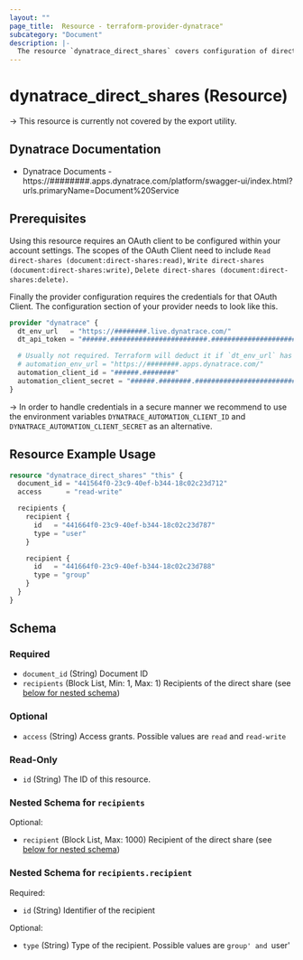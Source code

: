 ```yaml
---
layout: ""
page_title:  Resource - terraform-provider-dynatrace"
subcategory: "Document"
description: |-
  The resource `dynatrace_direct_shares` covers configuration of direct shares for Documents (dashboards and notebooks) in Dynatrace.
---
```


# dynatrace_direct_shares (Resource)

-> This resource is currently not covered by the export utility.

## Dynatrace Documentation

- Dynatrace Documents - https://########.apps.dynatrace.com/platform/swagger-ui/index.html?urls.primaryName=Document%20Service

## Prerequisites

Using this resource requires an OAuth client to be configured within your account settings.
The scopes of the OAuth Client need to include `Read direct-shares (document:direct-shares:read)`, `Write direct-shares (document:direct-shares:write)`, `Delete direct-shares (document:direct-shares:delete)`.

Finally the provider configuration requires the credentials for that OAuth Client.
The configuration section of your provider needs to look like this.

```terraform
provider "dynatrace" {
  dt_env_url   = "https://########.live.dynatrace.com/"
  dt_api_token = "######.########################.################################################################"

  # Usually not required. Terraform will deduct it if `dt_env_url` has been specified
  # automation_env_url = "https://########.apps.dynatrace.com/"
  automation_client_id = "######.########"
  automation_client_secret = "######.########.################################################################"
}
```

-> In order to handle credentials in a secure manner we recommend to use the environment variables `DYNATRACE_AUTOMATION_CLIENT_ID` and `DYNATRACE_AUTOMATION_CLIENT_SECRET` as an alternative.

## Resource Example Usage

```terraform
resource "dynatrace_direct_shares" "this" {
  document_id = "441564f0-23c9-40ef-b344-18c02c23d712"
  access      = "read-write"

  recipients {
    recipient {
      id   = "441664f0-23c9-40ef-b344-18c02c23d787"
      type = "user"
    }

    recipient {
      id   = "441664f0-23c9-40ef-b344-18c02c23d788"
      type = "group"
    }
  }
}
```


<!-- schema generated by tfplugindocs -->
## Schema

### Required

- `document_id` (String) Document ID
- `recipients` (Block List, Min: 1, Max: 1) Recipients of the direct share (see [below for nested schema](#nestedblock--recipients))

### Optional

- `access` (String) Access grants. Possible values are `read` and `read-write`

### Read-Only

- `id` (String) The ID of this resource.

<a id="nestedblock--recipients"></a>
### Nested Schema for `recipients`

Optional:

- `recipient` (Block List, Max: 1000) Recipient of the direct share (see [below for nested schema](#nestedblock--recipients--recipient))

<a id="nestedblock--recipients--recipient"></a>
### Nested Schema for `recipients.recipient`

Required:

- `id` (String) Identifier of the recipient

Optional:

- `type` (String) Type of the recipient. Possible values are `group' and `user'
